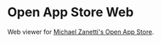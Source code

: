 # Open App Store Web #

Web viewer for [Michael Zanetti's Open App Store](http://notyetthere.org/openstore-tweakgeek-and-more/).

